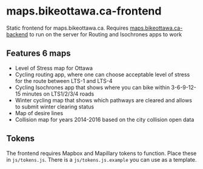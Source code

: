 # maps.bikeottawa.ca-frontend
Static frontend for maps.bikeottawa.ca.
Requires [maps.bikeottawa.ca-backend](https://github.com/BikeOttawa/maps.bikeottawa.ca-backend) to run on the server for Routing and Isochrones apps to work

## Features 6 maps
- Level of Stress map for Ottawa
- Cycling routing app, where one can choose acceptable level of stress for the route between LTS-1 and LTS-4
- Cycling Isochrones app that shows where you can bike within 3-6-9-12-15 minutes on LTS1/2/3/4 roads
- Winter cycling map that shows which pathways are cleared and allows to submit winter clearing status
- Map of desire lines
- Collision map for years 2014-2016 based on the city collision open data

## Tokens
The frontend requires Mapbox and Mapillary tokens to function. Place these in `js/tokens.js`. There is a `js/tokens.js.example` you can use as a template.
